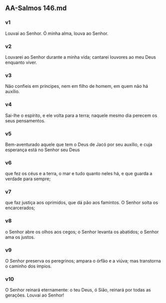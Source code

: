 ## AA-Salmos 146.md
### v1
 Louvai ao Senhor. Ó minha alma, louva ao Senhor.
### v2
 Louvarei ao Senhor durante a minha vida; cantarei louvores ao meu Deus enquanto viver.
### v3
 Não confieis em príncipes, nem em filho de homem, em quem não há auxílio.
### v4
 Sai-lhe o espírito, e ele volta para a terra; naquele mesmo dia perecem os seus pensamentos.
### v5
 Bem-aventurado aquele que tem o Deus de Jacó por seu auxílio, e cuja esperança está no Senhor seu Deus
### v6
 que fez os céus e a terra, o mar e tudo quanto neles há, e que guarda a verdade para sempre;
### v7
 que faz justiça aos oprimidos, que dá pão aos famintos. O Senhor solta os encarcerados;
### v8
 o Senhor abre os olhos aos cegos; o Senhor levanta os abatidos; o Senhor ama os justos.
### v9
 O Senhor preserva os peregrinos; ampara o órfão e a viúva; mas transtorna o caminho dos ímpios.
### v10
 O Senhor reinará eternamente: o teu Deus, ó Sião, reinará por todas as gerações. Louvai ao Senhor!
